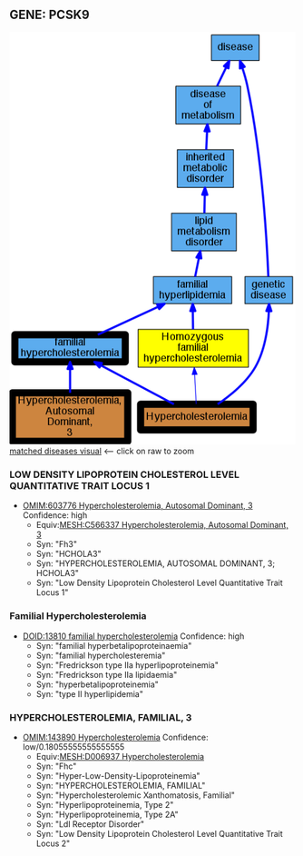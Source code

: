 
## GENE: PCSK9

![image](PCSK9.png)
[matched diseases visual](PCSK9.png)  <-- click on raw to zoom


### LOW DENSITY LIPOPROTEIN CHOLESTEROL LEVEL QUANTITATIVE TRAIT LOCUS 1
 * [OMIM:603776 Hypercholesterolemia, Autosomal Dominant, 3](http://beta.monarchinitiative.org/disease/OMIM:603776) Confidence: high
    * Equiv:[MESH:C566337 Hypercholesterolemia, Autosomal Dominant, 3](http://beta.monarchinitiative.org/disease/MESH:C566337)
    * Syn: "Fh3"
    * Syn: "HCHOLA3"
    * Syn: "HYPERCHOLESTEROLEMIA, AUTOSOMAL DOMINANT, 3; HCHOLA3"
    * Syn: "Low Density Lipoprotein Cholesterol Level Quantitative Trait Locus 1"

### Familial Hypercholesterolemia
 * [DOID:13810 familial hypercholesterolemia](http://beta.monarchinitiative.org/disease/DOID:13810) Confidence: high
    * Syn: "familial hyperbetalipoproteinaemia"
    * Syn: "familial hypercholesteremia"
    * Syn: "Fredrickson type IIa hyperlipoproteinemia"
    * Syn: "Fredrickson type IIa lipidaemia"
    * Syn: "hyperbetalipoproteinemia"
    * Syn: "type II hyperlipidemia"

### HYPERCHOLESTEROLEMIA, FAMILIAL, 3
 * [OMIM:143890 Hypercholesterolemia](http://beta.monarchinitiative.org/disease/OMIM:143890) Confidence: low/0.18055555555555555
    * Equiv:[MESH:D006937 Hypercholesterolemia](http://beta.monarchinitiative.org/disease/MESH:D006937)
    * Syn: "Fhc"
    * Syn: "Hyper-Low-Density-Lipoproteinemia"
    * Syn: "HYPERCHOLESTEROLEMIA, FAMILIAL"
    * Syn: "Hypercholesterolemic Xanthomatosis, Familial"
    * Syn: "Hyperlipoproteinemia, Type 2"
    * Syn: "Hyperlipoproteinemia, Type 2A"
    * Syn: "Ldl Receptor Disorder"
    * Syn: "Low Density Lipoprotein Cholesterol Level Quantitative Trait Locus 2"
